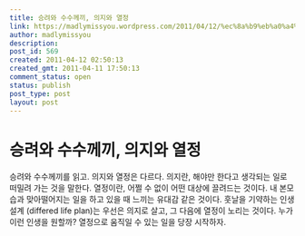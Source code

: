 ```yaml
---
title: 승려와 수수께끼, 의지와 열정
link: https://madlymissyou.wordpress.com/2011/04/12/%ec%8a%b9%eb%a0%a4%ec%99%80-%ec%88%98%ec%88%98%ea%bb%98%eb%81%bc-%ec%9d%98%ec%a7%80%ec%99%80-%ec%97%b4%ec%a0%95/
author: madlymissyou
description: 
post_id: 569
created: 2011-04-12 02:50:13
created_gmt: 2011-04-11 17:50:13
comment_status: open
status: publish
post_type: post
layout: post
---
```


# 승려와 수수께끼, 의지와 열정

승려와 수수께끼를 읽고. 의지와 열정은 다르다. 의지란, 해야만 한다고 생각되는 일로 떠밀려 가는 것을 말한다. 열정이란, 어쩔 수 없이 어떤 대상에 끌려드는 것이다. 내 본모습과 맞아떨어지는 일을 하고 있을 때 느끼는 유대감 같은 것이다. 훗날을 기약하는 인생 설계 (differed life plan)는 우선은 의지로 살고, 그 다음에 열정이 노리는 것이다. 누가 이런 인생을 원할까? 열정으로 움직일 수 있는 일을 당장 시작하자.